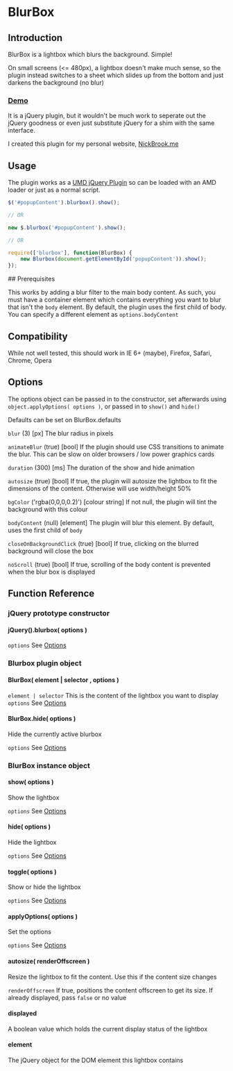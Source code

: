 # BlurBox

## Introduction

BlurBox is a lightbox which blurs the background.  Simple!

On small screens (<= 480px), a lightbox doesn't make much sense, so the plugin instead switches to a sheet which slides up from the bottom and just darkens the background (no blur)

### [Demo](http://nrbrook.github.io/BlurBox)

It is a jQuery plugin, but it wouldn't be much work to seperate out the jQuery goodness or even just substitute jQuery for a shim with the same interface.

I created this plugin for my personal website, [NickBrook.me](http://nickbrook.me)

## Usage

The plugin works as a [UMD jQuery Plugin](https://github.com/umdjs/umd/blob/master/jqueryPlugin.js) so can be loaded with an AMD loader or just as a normal script.

```javascript
$('#popupContent').blurbox().show();

// OR

new $.blurbox('#popupContent').show();

// OR

require(['blurbox'], function(BlurBox) {
	new Blurbox(document.getElementById('popupContent')).show();
});
```

## Prerequisites

This works by adding a blur filter to the main body content.  As such, you must have a container element which contains everything you want to blur that isn't the `body` element.  By default, the plugin uses the first child of body.  You can specify a different element as `options.bodyContent`

## Compatibility

While not well tested, this should work in IE 6+ (maybe), Firefox, Safari, Chrome, Opera

## Options

The options object can be passed in to the constructor, set afterwards using `object.applyOptions( options )`, or passed in to `show()` and `hide()`

Defaults can be set on BlurBox.defaults

`blur` (3) [px] The blur radius in pixels

`animateBlur` (true) [bool] If the plugin should use CSS transitions to animate the blur.  This can be slow on older browsers / low power graphics cards

`duration` (300) [ms] The duration of the show and hide animation

`autosize` (true) [bool] If true, the plugin will autosize the lightbox to fit the dimensions of the content.  Otherwise will use width/height 50%

`bgColor` ('rgba(0,0,0,0.2)') [colour string] If not null, the plugin will tint the background with this colour

`bodyContent` (null) [element] The plugin will blur this element.  By default, uses the first child of `body`

`closeOnBackgroundClick` (true) [bool] If true, clicking on the blurred background will close the box

`noScroll` (true) [bool] If true, scrolling of the body content is prevented when the blur box is displayed

## Function Reference

### jQuery prototype constructor

#### jQuery().blurbox( options )

`options`	See [Options](#options)

### Blurbox plugin object

#### BlurBox( element | selector , options )

`element | selector`	This is the content of the lightbox you want to display
`options`	See [Options](#options)

#### BlurBox.hide( options )

Hide the currently active blurbox

`options`	See [Options](#options)

### BlurBox instance object

#### show( options )

Show the lightbox

`options`	See [Options](#options)

#### hide( options )

Hide the lightbox

`options`	See [Options](#options)

#### toggle( options )

Show or hide the lightbox

`options`	See [Options](#options)

#### applyOptions( options )

Set the options

`options`	See [Options](#options)

#### autosize( renderOffscreen )

Resize the lightbox to fit the content.  Use this if the content size changes

`renderOffscreen`	If true, positions the content offscreen to get its size.  If already displayed, pass `false` or no value

#### displayed

A boolean value which holds the current display status of the lightbox

#### element

The jQuery object for the DOM element this lightbox contains